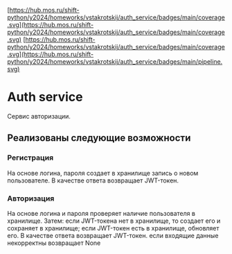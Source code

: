 [https://hub.mos.ru/shift-python/y2024/homeworks/vstakrotskij/auth_service/badges/main/coverage.svg](https://hub.mos.ru/shift-python/y2024/homeworks/vstakrotskij/auth_service/badges/main/coverage.svg)
[https://hub.mos.ru/shift-python/y2024/homeworks/vstakrotskij/auth_service/badges/main/coverage.svg](https://hub.mos.ru/shift-python/y2024/homeworks/vstakrotskij/auth_service/badges/main/pipeline.svg)

# Auth service

Cервис авторизации.

## Реализованы следующие возможности

### Регистрация

На основе логина, пароля создает в хранилище запись о новом пользователе. В качестве ответа возвращает JWT-токен.

### Авторизация

На основе логина и пароля проверяет наличие пользователя в хранилище. Затем:
если JWT-токена нет в хранилище, то создает его и сохраняет в хранилище;
если JWT-токен есть в хранилище, обновляет его.
В качестве ответа возвращает JWT-токен.
если входящие данные некорректны возвращает None
